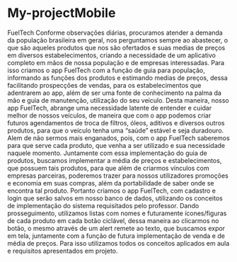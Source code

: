 # My-projectMobile
FuelTech
Conforme observações diárias, procuramos atender a demanda da população
brasileira em geral, nos perguntamos sempre ao abastecer, o que são aqueles
produtos que nos são ofertados e suas medias de preços em diversos
estabelecimentos, criando a necessidade de um aplicativo completo em mãos de
nossa população e de empresas interessadas.
Para isso criamos o app FuelTech com a função de guia para população, informando
as funções dos produtos e estimando medias de preços, dessa facilitando
prospecções de vendas, para os estabelecimentos que adentrarem ao app, além de
ser uma fonte de conhecimento na palma da mão e guia de manutenção, utilização do
seu veículo.
Desta maneira, nosso app FuelTech, abrange uma necessidade latente de entender
e cuidar melhor de nossos veículos, de maneira que com o app podemos criar
futuros agendamentos de troca de filtros, óleos, aditivos e diversos outros produtos,
para que o veículo tenha uma “saúde” estável e seja duradouro. Alem de não
sermos mais enganados, pois, com o app FuelTech saberemos para que serve cada
produto, que venha a ser utilizado e sua necessidade naquele momento.
Juntamente com essa implementação do guia de produtos, buscamos implementar a
média de preços e estabelecimentos, que possuem tais produtos, para que além de
criarmos vínculos com empresas parceiras, poderemos trazer para nossos
utilizadores promoções e economia em suas compras, além da portabilidade de
saber onde se encontra tal produto.
Portanto criamos o app FuelTech, com cadastro e login que serão salvos em nosso
banco de dados, utilizando os conceitos de implementação do sistema requisitados
pelo professor. Dando prosseguimento, utilizamos listas com nomes e futuramente
ícones/figuras de cada produto em cada botão ciclável, dessa maneira ao clicarmos
no botão, o mesmo através de um alert remete ao texto, que buscamos expor em
tela, juntamente com a função de futura implementação de venda e de média de
preços. Para isso utilizamos todos os conceitos aplicados em aula e requisitos
apresentados em projeto.
